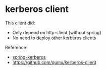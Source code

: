 # kerberos client

This client did:

* Only depend on http-client (without spring)
* No need to deploy other kerberos clients


Reference:
* [spring-kerberos](https://github.com/spring-projects/spring-security-kerberos)
* https://github.com/qumu/kerberos-client